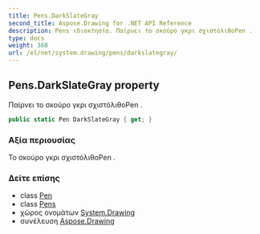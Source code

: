 ```yaml
---
title: Pens.DarkSlateGray
second_title: Aspose.Drawing for .NET API Reference
description: Pens ιδιοκτησία. Παίρνει το σκούρο γκρι σχιστόλιθοPen .
type: docs
weight: 360
url: /el/net/system.drawing/pens/darkslategray/
---
```

## Pens.DarkSlateGray property

Παίρνει το σκούρο γκρι σχιστόλιθοPen .

```csharp
public static Pen DarkSlateGray { get; }
```

### Αξία περιουσίας

Το σκούρο γκρι σχιστόλιθοPen .

### Δείτε επίσης

* class [Pen](../../pen/)
* class [Pens](../)
* χώρος ονομάτων [System.Drawing](../../pens/)
* συνέλευση [Aspose.Drawing](../../../)


